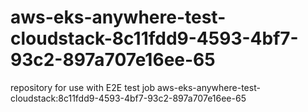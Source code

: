 # aws-eks-anywhere-test-cloudstack-8c11fdd9-4593-4bf7-93c2-897a707e16ee-65
repository for use with E2E test job aws-eks-anywhere-test-cloudstack:8c11fdd9-4593-4bf7-93c2-897a707e16ee-65
